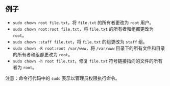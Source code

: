 ## 例子

- `sudo chown root file.txt`，将 `file.txt` 的所有者更改为 `root` 用户。
- `sudo chown root:root file.txt`，将 `file.txt` 的所有者和组都更改为 `root`。
- `sudo chown :staff file.txt`，将 `file.txt` 的组更改为 `staff` 组。
- `sudo chown -R root:root /var/www`，将 `/var/www` 目录下的所有文件和目录的所有者和组都更改为 `root`。
- `sudo chown -h root file.txt`，修复 `file.txt` 符号链接指向的文件的所有者为 `root`。

注意：命令行代码中的 `sudo` 表示以管理员权限执行命令。
